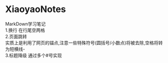 # XiaoyaoNotes
MarkDown学习笔记  
1.换行 在行尾空两格  
2.页面跳转  
实质上是利用了网页的锚点,注意一些特殊符号(圆括号/小数点)将被去除,空格将转为短横线-  
3.标题降级 通过多个#号实现  
